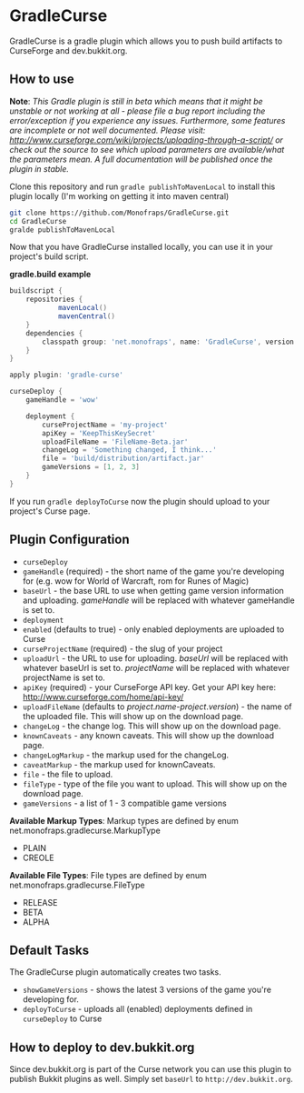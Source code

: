 GradleCurse
===========

GradleCurse is a gradle plugin which allows you to push build artifacts to CurseForge and dev.bukkit.org.

How to use
----------
**Note**: *This Gradle plugin is still in beta which means that it might be unstable or not working at all - please file a bug report including the error/exception if you experience any issues. Furthermore, some features are incomplete or not well documented. Please visit: http://www.curseforge.com/wiki/projects/uploading-through-a-script/ or check out the source to see which upload parameters are available/what the parameters mean. A full documentation will be published once the plugin in stable.*

Clone this repository and run `gradle publishToMavenLocal` to install this plugin locally (I'm working on getting it into maven central)

```Bash
git clone https://github.com/Monofraps/GradleCurse.git
cd GradleCurse
gralde publishToMavenLocal
```

Now that you have GradleCurse installed locally, you can use it in your project's build script.

**gradle.build example**
```Groovy
buildscript {
    repositories {
            mavenLocal()
            mavenCentral()
    }
    dependencies {
        classpath group: 'net.monofraps', name: 'GradleCurse', version: '1.0'
    }
}

apply plugin: 'gradle-curse'

curseDeploy {
    gameHandle = 'wow'

    deployment {
        curseProjectName = 'my-project'
        apiKey = 'KeepThisKeySecret'
        uploadFileName = 'FileName-Beta.jar'
        changeLog = 'Something changed, I think...'
        file = 'build/distribution/artifact.jar'
        gameVersions = [1, 2, 3]
    }
}
```

If you run `gradle deployToCurse` now the plugin should upload to your project's Curse page.

Plugin Configuration
--------------------
* `curseDeploy`
 * `gameHandle` (required) - the short name of the game you're developing for (e.g. wow for World of Warcraft, rom for Runes of Magic)
 * `baseUrl` - the base URL to use when getting game version information and uploading. $gameHandle$ will be replaced with whatever gameHandle is set to.
 * `deployment`
  * `enabled` (defaults to true) - only enabled deployments are uploaded to Curse
  * `curseProjectName` (required) - the slug of your project
  * `uploadUrl` - the URL to use for uploading. $baseUrl$ will be replaced with whatever baseUrl is set to. $projectName$ will be replaced with whatever projectName is set to.
  * `apiKey` (required) - your CurseForge API key. Get your API key here: http://www.curseforge.com/home/api-key/
  * `uploadFileName` (defaults to $project.name$-$project.version$) - the name of the uploaded file. This will show up on the download page.
  * `changeLog` - the change log. This will show up on the download page.
  * `knownCaveats` - any known caveats. This will show up the download page.
  * `changeLogMarkup` - the markup used for the changeLog.
  * `caveatMarkup` - the markup used for knownCaveats.
  * `file` - the file to upload.
  * `fileType` - type of the file you want to upload. This will show up on the download page.
  * `gameVersions` - a list of 1 - 3 compatible game versions

**Available Markup Types**:
Markup types are defined by enum net.monofraps.gradlecurse.MarkupType

* PLAIN
* CREOLE

**Available File Types**:
File types are defined by enum net.monofraps.gradlecurse.FileType

* RELEASE
* BETA
* ALPHA

Default Tasks
-------------
The GradleCurse plugin automatically creates two tasks.

* `showGameVersions` - shows the latest 3 versions of the game you're developing for.
* `deployToCurse` - uploads all (enabled) deployments defined in `curseDeploy` to Curse

How to deploy to dev.bukkit.org
-------------------------------
Since dev.bukkit.org is part of the Curse network you can use this plugin to publish Bukkit plugins as well. Simply set
`baseUrl` to `http://dev.bukkit.org`.
